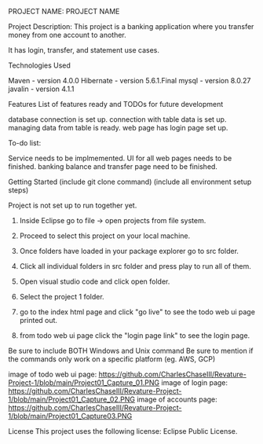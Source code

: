 PROJECT NAME: PROJECT NAME


Project Description: This project is a banking application where you transfer money from one
account to another.

It has login, transfer, and statement use cases.

Technologies Used

Maven - version 4.0.0
Hibernate - version 5.6.1.Final
mysql - version 8.0.27
javalin - version 4.1.1

Features
List of features ready and TODOs for future development

database connection is set up.
connection with table data is set up.
managing data from table is ready.
web page has login page set up.

To-do list:

Service needs to be implmemented.
UI for all web pages needs to be finished.
banking balance and transfer page need to be finished.

Getting Started
(include git clone command) (include all environment setup steps)

Project is not set up to run together yet.

1. Inside Eclipse go to file -> open projects from file system.
2. Proceed to select this project on your local machine.
3. Once folders have loaded in your package explorer go to src folder.
4. Click all individual folders in src folder and press play to run all of them.

5. Open visual studio code and click open folder.
6. Select the project 1 folder.
7. go to the index html page and click "go live" to see the todo web ui page printed out.
8. from todo web ui page click the "login page link" to see the login page.

Be sure to include BOTH Windows and Unix command
Be sure to mention if the commands only work on a specific platform (eg. AWS, GCP)

image of todo web ui page: https://github.com/CharlesChaseIII/Revature-Project-1/blob/main/Project01_Capture_01.PNG
image of login page: https://github.com/CharlesChaseIII/Revature-Project-1/blob/main/Project01_Capture_02.PNG
image of accounts page: https://github.com/CharlesChaseIII/Revature-Project-1/blob/main/Project01_Capture03.PNG

License
This project uses the following license: Eclipse Public License.

